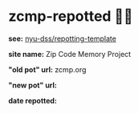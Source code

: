 # zcmp-repotted 🌱🍯
__see:__ [nyu-dss/repotting-template](https://github.com/nyu-dss/repotting-template/)

__site name:__  Zip Code Memory Project


__"old pot" url:__  zcmp.org


__"new pot" url:__  
  

__date repotted:__  



